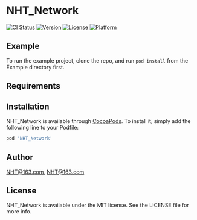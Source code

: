 # NHT_Network

[![CI Status](https://img.shields.io/travis/NHT@163.com/NHT_Network.svg?style=flat)](https://travis-ci.org/NHT@163.com/NHT_Network)
[![Version](https://img.shields.io/cocoapods/v/NHT_Network.svg?style=flat)](https://cocoapods.org/pods/NHT_Network)
[![License](https://img.shields.io/cocoapods/l/NHT_Network.svg?style=flat)](https://cocoapods.org/pods/NHT_Network)
[![Platform](https://img.shields.io/cocoapods/p/NHT_Network.svg?style=flat)](https://cocoapods.org/pods/NHT_Network)

## Example

To run the example project, clone the repo, and run `pod install` from the Example directory first.

## Requirements

## Installation

NHT_Network is available through [CocoaPods](https://cocoapods.org). To install
it, simply add the following line to your Podfile:

```ruby
pod 'NHT_Network'
```

## Author

NHT@163.com, NHT@163.com

## License

NHT_Network is available under the MIT license. See the LICENSE file for more info.
